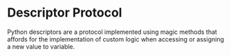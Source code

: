 # Descriptor Protocol

Python descriptors are a protocol implemented using magic methods that affords for the implementation of custom logic when accessing or assigning a new value to variable.

